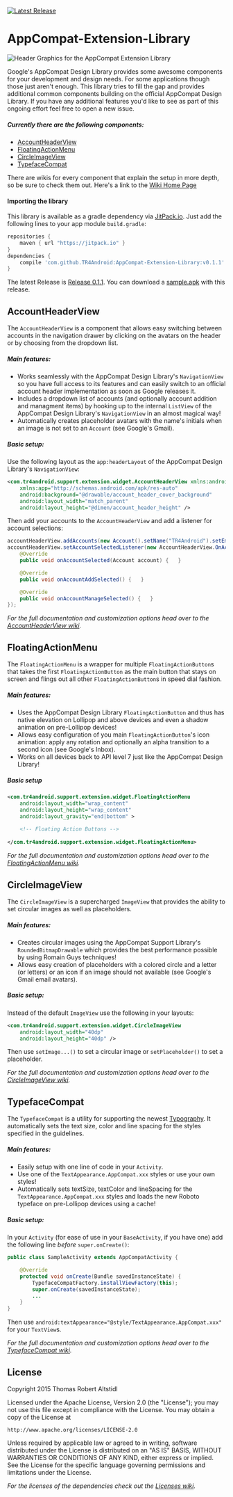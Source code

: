 [![Latest Release](https://img.shields.io/github/release/TR4Android/AppCompat-Extension-Library.svg?label=JitPack)](https://jitpack.io/#TR4Android/AppCompat-Extension-Library)

# AppCompat-Extension-Library
![Header Graphics for the AppCompat Extension Library](https://raw.githubusercontent.com/TR4Android/AppCompat-Extension-Library/master/promo-images/Header.png)

Google's AppCompat Design Library provides some awesome components for your development and design needs. For some applications though those just aren't enough. This library tries to fill the gap and provides additional common components building on the official AppCompat Design Library. If you have any additional features you'd like to see as part of this ongoing effort feel free to open a new issue.
##### Currently there are the following components:
* [AccountHeaderView](https://github.com/TR4Android/AppCompat-Extension-Library#accountheaderview)
* [FloatingActionMenu](https://github.com/TR4Android/AppCompat-Extension-Library#floatingactionmenu)
* [CircleImageView](https://github.com/TR4Android/AppCompat-Extension-Library#circleimageview)
* [TypefaceCompat](https://github.com/TR4Android/AppCompat-Extension-Library#typefacecompat)

There are wikis for every component that explain the setup in more depth, so be sure to check them out. Here's a link to the [Wiki Home Page](https://github.com/TR4Android/AppCompat-Extension-Library/wiki)

#### Importing the library
This library is available as a gradle dependency via [JitPack.io](https://github.com/jitpack/jitpack.io). Just add the following lines to your app module `build.gradle`:
``` gradle
repositories { 
    maven { url "https://jitpack.io" }
}
dependencies {
    compile 'com.github.TR4Android:AppCompat-Extension-Library:v0.1.1'
}
```
The latest Release is [Release 0.1.1](https://github.com/TR4Android/AppCompat-Extension-Library/releases/tag/v0.1.1). You can download a [sample.apk](https://github.com/TR4Android/AppCompat-Extension-Library/releases/download/v0.1.1/sample.apk) with this release.

## AccountHeaderView
The `AccountHeaderView` is a component that allows easy switching between accounts in the navigation drawer by clicking on the avatars on the header or by choosing from the dropdown list.

##### Main features:
* Works seamlessly with the AppCompat Design Library's `NavigationView` so you have full access to its features and can easily switch to an official account header implementation as soon as Google releases it.
* Includes a dropdown list of accounts (and optionally account addition and managment items) by hooking up to the internal `ListView` of the AppCompat Design Library's `NavigationView` in an almost magical way!
* Automatically creates placeholder avatars with the name's initials when an image is not set to an `Account` (see Google's Gmail).

##### Basic setup:
Use the following layout as the `app:headerLayout` of the AppCompat Design Library's `NavigationView`:
```xml
<com.tr4android.support.extension.widget.AccountHeaderView xmlns:android="http://schemas.android.com/apk/res/android"
    xmlns:app="http://schemas.android.com/apk/res-auto"
    android:background="@drawable/account_header_cover_background"
    android:layout_width="match_parent"
    android:layout_height="@dimen/account_header_height" />
```
Then add your accounts to the `AccountHeaderView` and add a listener for account selections:
```java
accountHeaderView.addAccounts(new Account().setName("TR4Android").setEmail("tr4android@example.com").setIconResource(R.drawable.account_drawer_profile_image_tr4android), ...);
accountHeaderView.setAccountSelectedListener(new AccountHeaderView.OnAccountSelectedListener() {
    @Override
    public void onAccountSelected(Account account) {   }

    @Override
    public void onAccountAddSelected() {   }

    @Override
    public void onAccountManageSelected() {   }
});
```

*For the full documentation and customization options head over to the [AccountHeaderView wiki](https://github.com/TR4Android/AppCompat-Extension-Library/wiki/AccountHeaderView).*

## FloatingActionMenu
The `FloatingActionMenu` is a wrapper for multiple `FloatingActionButton`s that takes the first `FloatingActionButton` as the main button that stays on screen and flings out all other `FloatingActionButton`s in speed dial fashion.

##### Main features:
* Uses the AppCompat Design Library `FloatingActionButton` and thus has native elevation on Lollipop and above devices and even a shadow animation on pre-Lollipop devices!
* Allows easy configuration of you main `FloatingActionButton`'s icon animation: apply any rotation and optionally an alpha transition to a second icon (see Google's Inbox).
* Works on all devices back to API level 7 just like the AppCompat Design Library!

##### Basic setup
```xml
<com.tr4android.support.extension.widget.FloatingActionMenu
    android:layout_width="wrap_content"
    android:layout_height="wrap_content"
    android:layout_gravity="end|bottom" >
    
    <!-- Floating Action Buttons -->
    
</com.tr4android.support.extension.widget.FloatingActionMenu>
```

*For the full documentation and customization options head over to the [FloatingActionMenu wiki](https://github.com/TR4Android/AppCompat-Extension-Library/wiki/FloatingActionMenu).*

## CircleImageView
The `CircleImageView` is a supercharged `ImageView` that provides the ability to set circular images as well as placeholders. 

##### Main features:
* Creates circular images using the AppCompat Support Library's `RoundedBitmapDrawable` which provides the best performance possible by using Romain Guys techniques!
* Allows easy creation of placeholders with a colored circle and a letter (or letters) or an icon if an image should not available (see Google's Gmail email avatars).

##### Basic setup:
Instead of the default `ImageView` use the following in your layouts:
```xml
<com.tr4android.support.extension.widget.CircleImageView
    android:layout_width="40dp"
    android:layout_height="40dp" />
```
Then use `setImage...()` to set a circular image or `setPlaceholder()` to set a placeholder.

*For the full documentation and customization options head over to the [CircleImageView wiki](https://github.com/TR4Android/AppCompat-Extension-Library/wiki/CircleImageView).*

## TypefaceCompat
The `TypefaceCompat` is a utility for supporting the newest [Typography](https://www.google.com/design/spec/style/typography.html). It automatically sets the text size, color and line spacing for the styles specified in the guidelines.

##### Main features:
* Easily setup with one line of code in your `Activity`.
* Use one of the `TextAppearance.AppCompat.xxx` styles or use your own styles!
* Automatically sets textSize, textColor and lineSpacing for the `TextAppearance.AppCompat.xxx` styles and loads the new Roboto typeface on pre-Lollipop devices using a cache!

##### Basic setup:
In your `Activity` (for ease of use in your `BaseActivity`, if you have one) add the following line *before* `super.onCreate()`:
```java
public class SampleActivity extends AppCompatActivity {

    @Override
    protected void onCreate(Bundle savedInstanceState) {
        TypefaceCompatFactory.installViewFactory(this);
        super.onCreate(savedInstanceState);
        ...
    }
}
```
Then use `android:textAppearance="@style/TextAppearance.AppCompat.xxx"` for your `TextView`s.

*For the full documentation and customization options head over to the [TypefaceCompat wiki](https://github.com/TR4Android/AppCompat-Extension-Library/wiki/TypefaceCompat).*

## License

Copyright 2015 Thomas Robert Altstidl

Licensed under the Apache License, Version 2.0 (the "License");
you may not use this file except in compliance with the License.
You may obtain a copy of the License at

    http://www.apache.org/licenses/LICENSE-2.0

Unless required by applicable law or agreed to in writing, software
distributed under the License is distributed on an "AS IS" BASIS,
WITHOUT WARRANTIES OR CONDITIONS OF ANY KIND, either express or implied.
See the License for the specific language governing permissions and
limitations under the License.

*For the licenses of the dependencies check out the [Licenses wiki](https://github.com/TR4Android/AppCompat-Extension-Library/wiki/Licenses).*
